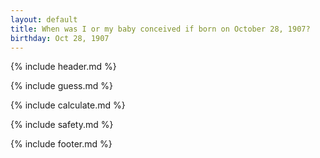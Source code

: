 ```yaml
---
layout: default
title: When was I or my baby conceived if born on October 28, 1907?
birthday: Oct 28, 1907
---
```


{% include header.md %}

{% include guess.md %}

{% include calculate.md %}

{% include safety.md %}

{% include footer.md %}



